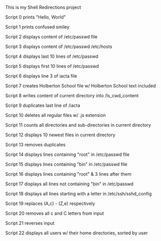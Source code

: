 This is my Shell Redirections project

Script 0 prints "Hello, World"

Script 1 prints confused smiley

Script 2 displays content of /etc/passwd file

Script 3 displays content of /etc/passwd /etc/hosts

Script 4 displays last 10 lines of /etc/passwd

Script 5 displays first 10 lines of /etc/passwd

Script 6 displays line 3 of iacta file

Script 7 creates Holberton School file w/ Holberton School text included

Script 8 writes content of current directory into /ls_cwd_content

Script 9 duplicates last line of /iacta

Script 10 deletes all regular files w/ .js extension

Script 11 counts all directories and sub-directories in current directory

Script 12 displays 10 newest files in current directory

Script 13 removes duplicates

Script 14 displays lines containing "root" in /etc/passwd file

Script 15 displays lines containing "bin" in /etc/passwd file

Script 16 displays lines containing "root" & 3 lines after them

Script 17 displays all lines not containing "bin" in /etc/passwd

Script 18 displays all lines starting with a letter in /etc/ssh/sshd_config

Script 19 replaces (A,c) - (Z,e) respectively

Script 20 removes all c and C letters from input

Script 21 reverses input 

Script 22 displays all users w/ their home directories, sorted by user

 